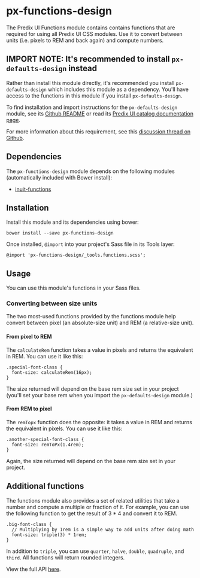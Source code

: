 # px-functions-design

The Predix UI Functions module contains contains functions that are required for using all Predix UI CSS modules. Use it to convert between units (i.e. pixels to REM and back again) and compute numbers.

## IMPORT NOTE: It's recommended to install `px-defaults-design` instead

Rather than install this module directly, it's recommended you install `px-defaults-design` which includes this module as a dependency. You'll have access to the functions in this module if you install `px-defaults-design`.

To find installation and import instructions for the `px-defaults-design` module, see its [Github README](https://github.com/PredixDev/px-defaults-design) or read its [Predix UI catalog documentation page](https://predixdev.github.io/predix-ui/?show=px-defaults-design&type=css).

For more information about this requirement, see this [discussion thread on Github](https://github.com/PredixDev/px-functions-design/pull/2).

## Dependencies

The `px-functions-design` module depends on the following modules (automatically included with Bower install):

* [inuit-functions](https://github.com/inuitcss/tools.functions)

## Installation

Install this module and its dependencies using bower:

    bower install --save px-functions-design

Once installed, `@import` into your project's Sass file in its Tools layer:

    @import 'px-functions-design/_tools.functions.scss';

## Usage

You can use this module's functions in your Sass files.

### Converting between size units

The two most-used functions provided by the functions module help convert between pixel (an absolute-size unit) and REM (a relative-size unit).

#### From pixel to REM

The `calculateRem` function takes a value in pixels and returns the equivalent in REM. You can use it like this:

```
.special-font-class {
  font-size: calculateRem(16px);
}
```

The size returned will depend on the base rem size set in your project (you'll set your base rem when you import the `px-defaults-design` module.)

#### From REM to pixel

The `remTopx` function does the opposite: it takes a value in REM and returns the equivalent in pixels. You can use it like this:

```
.another-special-font-class {
  font-size: remToPx(1.4rem);
}
```

Again, the size returned will depend on the base rem size set in your project.

## Additional functions

The functions module also provides a set of related utilities that take a number and compute a multiple or fraction of it. For example, you can use the following function to get the result of 3 * 4 and convert it to REM.

```
.big-font-class {
  // Multiplying by 1rem is a simple way to add units after doing math
  font-size: triple(3) * 1rem;
}
```

In addition to `triple`, you can use `quarter`, `halve`, `double`, `quadruple`, and `third`. All functions will return rounded integers.



View the full API [here](http://predixdev.github.io/px-functions-design/).
